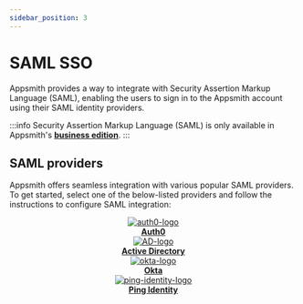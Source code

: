 ```yaml
---
sidebar_position: 3
---
```


# SAML SSO

Appsmith provides a way to integrate with Security Assertion Markup Language (SAML), enabling the users to sign in to the Appsmith account using their SAML identity providers.

:::info
Security Assertion Markup Language (SAML) is only available in Appsmith's [**business edition**](https://www.appsmith.com/pricing). 
:::

## SAML providers

Appsmith offers seamless integration with various popular SAML providers. To get started, select one of the below-listed providers and follow the instructions to configure SAML integration:

<div class="containerBorder">
<div class="containerGrid">
        <div class="columnGrid column-one" align="center">
            <div class="containerCol">
                <a href="/getting-started/setup/instance-configuration/authentication/security-assertion-markup-language-saml/auth0">
                <img class="containerImage" src="/img/auth0.png" alt="auth0-logo"/>
                </a> 
            </div> 
            <b><a href="/getting-started/setup/instance-configuration/authentication/security-assertion-markup-language-saml/auth0">Auth0</a></b><br/>
        </div>
        <div class="columnGrid column-two" align="center">
         <div class="containerCol">
                <a href="/getting-started/setup/instance-configuration/authentication/security-assertion-markup-language-saml/active-directory">
                <img class="containerImage" src="/img/Azure-Active-Directory.png" alt="AD-logo"/>
                </a>     
            </div> 
            <b><a href="/getting-started/setup/instance-configuration/authentication/security-assertion-markup-language-saml/active-directory">Active Directory</a></b><br/>
        </div>
        <div class="columnGrid column-one" align="center">
          <div class="containerCol">
                <a href="/getting-started/setup/instance-configuration/authentication/security-assertion-markup-language-saml/okta">
                <img class="containerImage" src="/img/okta.png" alt="okta-logo"/>
                </a>   
            </div> 
            <b><a href="/getting-started/setup/instance-configuration/authentication/security-assertion-markup-language-saml/okta">Okta</a></b>
        </div>
        <div class="columnGrid column-one" align="center">
          <div class="containerCol">
                <a href="/getting-started/setup/instance-configuration/authentication/security-assertion-markup-language-saml/ping-identity">
                <img class="containerImage" src="/img/ping_identity.png" alt="ping-identity-logo"/>
                </a>   
            </div> 
            <b><a href="/getting-started/setup/instance-configuration/authentication/security-assertion-markup-language-saml/ping-identity">Ping Identity</a></b>
        </div>
</div>
</div>
